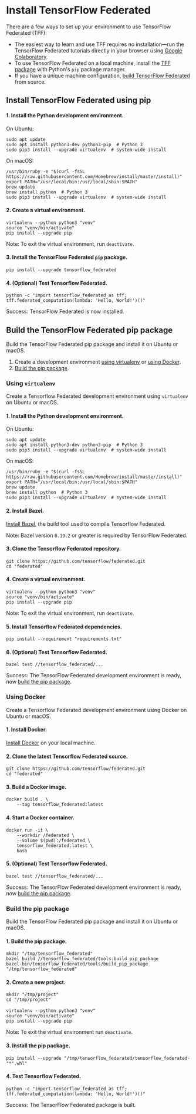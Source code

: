 # Install TensorFlow Federated

There are a few ways to set up your environment to use TensorFlow Federated (TFF):

* The easiest way to learn and use TFF requires no installation—run the
TensorFlow Federated tutorials directly in your browser using
[Google Colaboratory](https://colab.research.google.com/notebooks/welcome.ipynb).
* To use TensorFlow Federated on a local machine, install the
[TFF package](#install-tensorflow-federated-using-pip) with Python's `pip`
package manager.
* If you have a unique machine configuration,
[build TensorFlow Federated](#build-the-tensorflow-federated-pip-package) from
source.

## Install TensorFlow Federated using pip

#### 1. Install the Python development environment.

On Ubuntu:

<pre class="prettyprint lang-bsh">
<code class="devsite-terminal">sudo apt update</code>
<code class="devsite-terminal">sudo apt install python3-dev python3-pip  # Python 3</code>
<code class="devsite-terminal">sudo pip3 install --upgrade virtualenv  # system-wide install</code>
</pre>

On macOS:

<pre class="prettyprint lang-bsh">
<code class="devsite-terminal">/usr/bin/ruby -e "$(curl -fsSL https://raw.githubusercontent.com/Homebrew/install/master/install)"</code>
<code class="devsite-terminal">export PATH="/usr/local/bin:/usr/local/sbin:$PATH"</code>
<code class="devsite-terminal">brew update</code>
<code class="devsite-terminal">brew install python  # Python 3</code>
<code class="devsite-terminal">sudo pip3 install --upgrade virtualenv  # system-wide install</code>
</pre>

#### 2. Create a virtual environment.

<pre class="prettyprint lang-bsh">
<code class="devsite-terminal">virtualenv --python python3 "venv"</code>
<code class="devsite-terminal">source "venv/bin/activate"</code>
<code class="devsite-terminal tfo-terminal-venv">pip install --upgrade pip</code>
</pre>

Note: To exit the virtual environment, run `deactivate`.

#### 3. Install the TensorFlow Federated `pip` package.

<pre class="prettyprint lang-bsh">
<code class="devsite-terminal tfo-terminal-venv">pip install --upgrade tensorflow_federated</code>
</pre>

#### 4. (Optional) Test Tensorflow Federated.

<pre class="prettyprint lang-bsh">
<code class="devsite-terminal tfo-terminal-venv">python -c "import tensorflow_federated as tff; tff.federated_computation(lambda: 'Hello, World!')()"</code>
</pre>

Success: TensorFlow Federated is now installed.

## Build the TensorFlow Federated pip package

Build the TensorFlow Federated pip package and install it on Ubuntu or macOS.

1.  Create a development environment [using virtualenv](#using-virtualenv) or
    [using Docker](#using_docker).
2.  [Build the pip package](#build-the-pip-package).

### Using `virtualenv`

Create a Tensorflow Federated development environment using `virtualenv` on
Ubuntu or macOS.

#### 1. Install the Python development environment.

On Ubuntu:

<pre class="prettyprint lang-bsh">
<code class="devsite-terminal">sudo apt update</code>
<code class="devsite-terminal">sudo apt install python3-dev python3-pip  # Python 3</code>
<code class="devsite-terminal">sudo pip3 install --upgrade virtualenv  # system-wide install</code>
</pre>

On macOS:

<pre class="prettyprint lang-bsh">
<code class="devsite-terminal">/usr/bin/ruby -e "$(curl -fsSL https://raw.githubusercontent.com/Homebrew/install/master/install)"</code>
<code class="devsite-terminal">export PATH="/usr/local/bin:/usr/local/sbin:$PATH"</code>
<code class="devsite-terminal">brew update</code>
<code class="devsite-terminal">brew install python  # Python 3</code>
<code class="devsite-terminal">sudo pip3 install --upgrade virtualenv  # system-wide install</code>
</pre>

#### 2. Install Bazel.

[Install Bazel](https://docs.bazel.build/versions/master/install.html), the build
tool used to compile Tensorflow Federated.

Note: Bazel version `0.19.2` or greater is required by TensorFlow Federated.

#### 3. Clone the Tensorflow Federated repository.

<pre class="prettyprint lang-bsh">
<code class="devsite-terminal">git clone https://github.com/tensorflow/federated.git</code>
<code class="devsite-terminal">cd "federated"</code>
</pre>

#### 4. Create a virtual environment.

<pre class="prettyprint lang-bsh">
<code class="devsite-terminal">virtualenv --python python3 "venv"</code>
<code class="devsite-terminal">source "venv/bin/activate"</code>
<code class="devsite-terminal tfo-terminal-venv">pip install --upgrade pip</code>
</pre>

Note: To exit the virtual environment, run `deactivate`.

#### 5. Install Tensorflow Federated dependencies.

<pre class="prettyprint lang-bsh">
<code class="devsite-terminal tfo-terminal-venv">pip install --requirement "requirements.txt"</code>
</pre>

#### 6. (Optional) Test Tensorflow Federated.

<pre class="prettyprint lang-bsh">
<code class="devsite-terminal tfo-terminal-venv">bazel test //tensorflow_federated/...</code>
</pre>

Success: The TensorFlow Federated development environment is ready, now
[build the pip package](#build-the-pip-package).

### Using Docker

Create a Tensorflow Federated development environment using Docker on Ubuntu or
macOS.

#### 1. Install Docker.

[Install Docker](https://docs.docker.com/install/) on your local machine.

#### 2. Clone the latest Tensorflow Federated source.

<pre class="prettyprint lang-bsh">
<code class="devsite-terminal">git clone https://github.com/tensorflow/federated.git</code>
<code class="devsite-terminal">cd "federated"</code>
</pre>

#### 3. Build a Docker image.

<pre class="prettyprint lang-bsh">
<code class="devsite-terminal">docker build . \
    --tag tensorflow_federated:latest</code>
</pre>

#### 4. Start a Docker container.

<pre class="prettyprint lang-bsh">
<code class="devsite-terminal">docker run -it \
    --workdir /federated \
    --volume $(pwd):/federated \
    tensorflow_federated:latest \
    bash</code>
</pre>

#### 5. (Optional) Test Tensorflow Federated.

<pre class="prettyprint lang-bsh">
<code class="devsite-terminal">bazel test //tensorflow_federated/...</code>
</pre>

Success: The TensorFlow Federated development environment is ready, now
[build the pip package](#build-the-pip-package).

### Build the pip package

Build the TensorFlow Federated pip package and install it on Ubuntu or macOS.

#### 1. Build the pip package.

<pre class="prettyprint lang-bsh">
<code class="devsite-terminal">mkdir "/tmp/tensorflow_federated"</code>
<code class="devsite-terminal">bazel build //tensorflow_federated/tools:build_pip_package</code>
<code class="devsite-terminal">bazel-bin/tensorflow_federated/tools/build_pip_package "/tmp/tensorflow_federated"</code>
</pre>

#### 2. Create a new project.

<pre class="prettyprint lang-bsh">
<code class="devsite-terminal">mkdir "/tmp/project"</code>
<code class="devsite-terminal">cd "/tmp/project"</code>

<code class="devsite-terminal">virtualenv --python python3 "venv"</code>
<code class="devsite-terminal">source "venv/bin/activate"</code>
<code class="devsite-terminal tfo-terminal-venv">pip install --upgrade pip</code>
</pre>

Note: To exit the virtual environment run `deactivate`.

#### 3. Install the pip package.

<pre class="prettyprint lang-bsh">
<code class="devsite-terminal tfo-terminal-venv">pip install --upgrade "/tmp/tensorflow_federated/tensorflow_federated-"*".whl"</code>
</pre>

#### 4. Test Tensorflow Federated.

<pre class="prettyprint lang-bsh">
<code class="devsite-terminal tfo-terminal-venv">python -c "import tensorflow_federated as tff; tff.federated_computation(lambda: 'Hello, World!')()"</code>
</pre>

Success: The TensorFlow Federated package is built.

